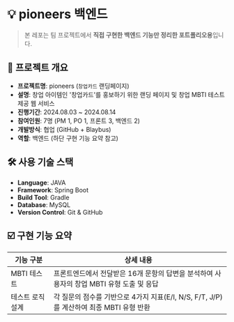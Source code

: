 # 💡 pioneers 백엔드

> 본 레포는 팀 프로젝트에서 **직접 구현한 백엔드 기능만 정리한 포트폴리오용**입니다.

## 📁 프로젝트 개요

- **프로젝트명**: pioneers (`창업카드` 랜딩페이지)
- **설명**: 창업 아이템인 '창업카드'를 홍보하기 위한 랜딩 페이지 및 창업 MBTI 테스트 제공 웹 서비스
- **진행기간**: 2024.08.03 ~ 2024.08.14
- **참여인원**: 7명 (PM 1, PO 1, 프론트 3, 백엔드 2)
- **개발방식**: 협업 (GitHub + Blaybus)
- **역할**: 백엔드 (하단 구현 기능 요약 참고)

## 🛠 사용 기술 스택

- **Language**: JAVA
- **Framework**: Spring Boot
- **Build Tool**: Gradle
- **Database**: MySQL
- **Version Control**: Git & GitHub

## ☑️ 구현 기능 요약

| 기능 구분     | 상세 내용 |
|---------------|-----------|
| MBTI 테스트 | 프론트엔드에서 전달받은 16개 문항의 답변을 분석하여 사용자의 창업 MBTI 유형 도출 및 응답 |
| 테스트 로직 설계 | 각 질문의 점수를 기반으로 4가지 지표(E/I, N/S, F/T, J/P)를 계산하여 최종 MBTI 유형 반환 |
